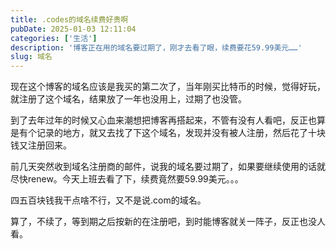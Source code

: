 ```yaml
---
title: .codes的域名续费好贵啊
pubDate: 2025-01-03 12:11:04
categories: ['生活']
description: '博客正在用的域名要过期了，刚才去看了眼，续费要花59.99美元……'
slug: 域名
---
```


现在这个博客的域名应该是我买的第二次了，当年刚买比特币的时候，觉得好玩，就注册了这个域名，结果放了一年也没用上，过期了也没管。

到了去年过年的时候又心血来潮想把博客再搭起来，不管有没有人看吧，反正也算是有个记录的地方，就又去找了下这个域名，发现并没有被人注册，然后花了十块钱又注册回来。

前几天突然收到域名注册商的邮件，说我的域名要过期了，如果要继续使用的话就尽快renew。今天上班去看了下，续费竟然要59.99美元。。。

四五百块钱我干点啥不行，又不是说.com的域名。

算了，不续了，等到期之后按新的在注册吧，到时能博客就关一阵子，反正也没人看。
